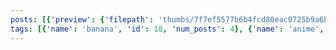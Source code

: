 ```yaml
---
posts: [{'preview': {'filepath': 'thumbs/7f7ef5577b6b4fcd80eac0725b9a6bff.png'}, 'id': 51}, {'preview': {'filepath': 'thumbs/c69af669863549a6adf3347444095343.jpg'}, 'id': 70}, {'preview': {'filepath': 'thumbs/febf5278ca8d467faaa5181abfb15498.png'}, 'id': 72}, {'preview': {'filepath': 'thumbs/a0959f24625e49ef94de217bc7f55e37.png'}, 'id': 82}, {'preview': {'filepath': 'thumbs/1f51bede7568441399a2fc0561c278c3.jpg'}, 'id': 86}]
tags: [{'name': 'banana', 'id': 18, 'num_posts': 4}, {'name': 'anime', 'id': 61, 'num_posts': 1}, {'name': 'vaporwave', 'id': 62, 'num_posts': 1}, {'name': 'allegory', 'id': 63, 'num_posts': 1}, {'name': 'benwa', 'id': 1, 'num_posts': 96}, {'name': 'milkshake', 'id': 6, 'num_posts': 2}, {'name': 'smile', 'id': 97, 'num_posts': 1}, {'name': 'painting', 'id': 98, 'num_posts': 1}, {'name': 'codpiece', 'id': 99, 'num_posts': 1}, {'name': 'handsome', 'id': 100, 'num_posts': 1}, {'name': 'renaissance', 'id': 101, 'num_posts': 1}, {'name': 'mtg', 'id': 116, 'num_posts': 1}]
---
```

    